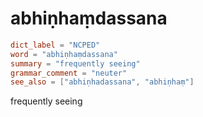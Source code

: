 # abhiṇhaṃdassana

``` toml
dict_label = "NCPED"
word = "abhiṇhaṃdassana"
summary = "frequently seeing"
grammar_comment = "neuter"
see_also = ["abhiṇhadassana", "abhiṇhaṃ"]
```

frequently seeing


